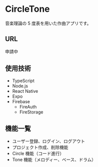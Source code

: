 # CircleTone

音楽理論の 5 度表を用いた作曲アプリです。

## URL

申請中

## 使用技術

- TypeScript
- Node.js
- React Native
- Expo
- Firebase
  - FireAuth
  - FireStorage

## 機能一覧

- ユーザー登録、ログイン、ログアウト
- プロジェクト作成、削除機能
- Circle 機能（コード進行）
- Tone 機能（メロディー、ベース、ドラム）
